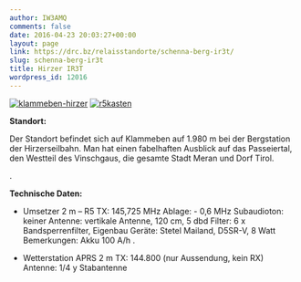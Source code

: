 ```yaml
---
author: IW3AMQ
comments: false
date: 2016-04-23 20:03:27+00:00
layout: page
link: https://drc.bz/relaisstandorte/schenna-berg-ir3t/
slug: schenna-berg-ir3t
title: Hirzer IR3T
wordpress_id: 12016
---
```


[![klammeben-hirzer](https://drc.bz/wp-content/uploads/2016/04/klammeben-hirzer-300x128.jpg)](https://drc.bz/wp-content/uploads/2016/04/klammeben-hirzer.jpg) [![r5kasten](https://drc.bz/wp-content/uploads/2016/04/r5kasten-300x225.jpg)](https://drc.bz/wp-content/uploads/2016/04/r5kasten.jpg)

**Standort:**


Der Standort befindet sich auf Klammeben auf 1.980 m bei der Bergstation der Hirzerseilbahn. Man hat einen fabelhaften Ausblick auf das Passeiertal, den Westteil des Vinschgaus, die gesamte Stadt Meran und Dorf Tirol.




.




**Technische Daten:**





 	
  * Umsetzer 2 m – R5
TX: 145,725 MHz
Ablage: - 0,6 MHz
Subaudioton: keiner
Antenne: vertikale Antenne, 120 cm, 5 dbd
Filter: 6 x Bandsperrenfilter, Eigenbau
Geräte: Stetel Mailand, D5SR-V, 8 Watt
Bemerkungen: Akku 100 A/h
.

 	
  * Wetterstation APRS 2 m
TX: 144.800 (nur Aussendung, kein RX)
Antenne: 1/4 y Stabantenne


